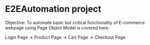 # E2EAutomation project
Objective: To automate basic but critical functionality of E-commerce webpage using Page Object Model is covered here.

Login Page -> Product Page -> Cart Page -> Checkout Page
